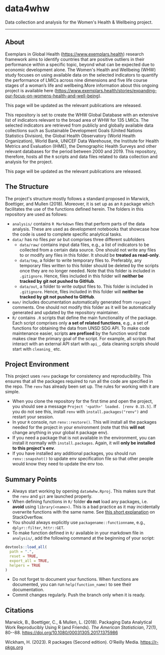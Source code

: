 # data4whw

Data collection and analysis for the Women's Health & Wellbeing project.

***

## About

Exemplars in Global Health (<https://www.exemplars.health>) research framework aims to identify countries that are positive outliers in their performance within a specific topic, beyond what can be expected due to economic development alone. The Women's Health and Wellbeing (WHW) study focuses on using available data on the selected indicators to quantify the performance of LMICs across nine dimensions and five life course stages of a woman’s life and wellbeing.More information about this ongoing project is available here (<https://www.exemplars.health/stories/expanding-our-focus-on-womens-health-and-well-being>).

This page will be updated as the relevant publications are released.

This repository is set to create the WHW Global Database with an extensive list of indicators relevant to the broad area of WHW for 135 LMICs. The selected indicators are retrieved from publicly and globally available data collections such as Sustainable Development Goals (United Nations Statistics Division), the Global Health Observatory (World Health Organization), World Bank, UNICEF Data Warehouse, the Institute for Health Metrics and Evaluation (IHME), the Demographic Health Surveys and other relevant databases for the period between 2000 and 2019. This repository, therefore, hosts all the `R` scripts and data files related to data collection and analysis for the project. 

This page will be updated as the relevant publications are released.

## The Structure

The project's structure mostly follows a standard proposed in Marwick, Boettiger, and Mullen (2018).
Moreover, it is set up as an `R` package which facilitates the use of the functions defined herein.
The folders in this repository are used as follows:

- `analysis/` contains `R Markdown` files that perform parts of the data analysis. These are used as development notebooks that showcase how the code is used to complete specific analytical tasks. 
- `data/` has no files *per se* but comprises three different subfolders
  - `data/raw/` contains input data files, e.g., a list of indicators to be collected from a certain data source. One should not write any files to or modify any files in this folder. It should be **treated as read-only**.
  - `data/tmp`, a folder to write temporary files to. Preferably, any temporary files written
  to this folder should be deleted by the scripts once they are no longer needed. Note that this folder is included in `.gitignore`. Hence, files included in this folder will **neither be tracked by git not pushed to GitHub**.
  - `data/out`, a folder to write output files to. This folder is included in `.gitignore`. Hence, files included in this folder will **neither be tracked by git not pushed to GitHub**.
- `man/` includes documentation automatically generated from `roxygen2` comments. One should not modify this folder as it will be automatically generated and updated by the repository maintainer.
- `R/` contains `.R` scripts that define the main functionality of the package. Each script comprises only **a set of related functions**, e.g., a set of functions for obtaining the data from UNSD SDG API. To make code maintenance easier, scripts **are prefixed** by the function word that makes clear the primary goal of the script. For example, all scripts that interact with an external API start with `api_`, data cleaning scripts should start with `cleaning_` etc. 


## Project Environment

This project uses `renv` package for consistency and reproducibility. This ensures that all the packages required to run all the code are specified in the repo. The `renv` has already been set up. The rules for working with it are simple.

- When you clone the repository for the first time and open the project, you should see a message `Project '<path>' loaded. [renv 0.15.5]`. If you do not see this, install `renv` with `install.packages("renv")` and restart your session.
- In your `R` console, run `renv::restore()`. This will install all the packages needed for the project in your environment (note that this **will not** change anything in your global `R` package env). 
- If you need a package that is not available in the environment, you can install it normally with `install.packages`. Again, it will **only be installed to this project's env**.
- If you have installed any additional packages, you should run `renv::snapshot()` to update env specification file so that other people would know they need to update the env too.

## Summary Points

- Always start working by opening `data4whw.Rproj`. This makes sure that the `renv` and `git` are launched properly.
- When defining functions in `R/` folder **do not** load any packages, i.e. **avoid** using `library(<name>)`. This is a bad practice as it may incidentally overwrite functions with the same name. See [this short explanation](https://stackoverflow.com/questions/64737686/why-library-or-require-should-not-be-used-in-a-r-package) on StackOverflow.
- You should always explicitly use `packagename::functionname`, e.g., `dplyr::filter`, `httr::GET`.
- To make function defined in `R/` available in your markdown file in `analysis/`, add the following command at the beginning of your script:

```r
devtools::load_all(
  path = ".",
  reset = TRUE,
  export_all = TRUE,
  helpers = TRUE
)
``` 

- Do not forget to document your functions. When functions are documented, you can run `help(function_name)` to see their documentation.
- Commit changes regularly. Push the branch only when it is ready.

## Citations

Marwick, B., Boettiger, C., & Mullen, L. (2018). Packaging Data Analytical Work Reproducibly Using R (and Friends). *The American Statistician*, 72(1), 80--88. <https://doi.org/10.1080/00031305.2017.1375986>

Wickham, H. (2023). R packages (Second edition). O’Reilly Media. <https://r-pkgs.org>
